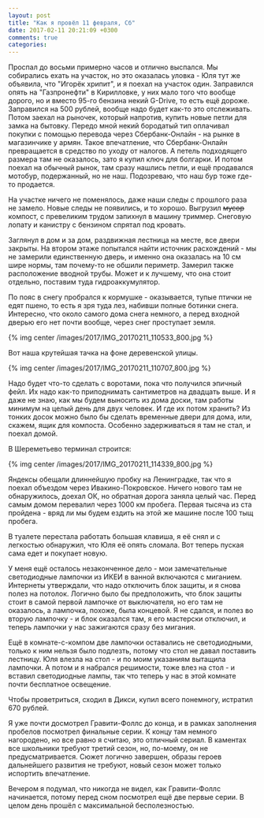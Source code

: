```yaml
---
layout: post
title: "Как я провёл 11 февраля, Сб"
date: 2017-02-11 20:21:09 +0300
comments: true
categories: 
---
```

Проспал до восьми примерно часов и отлично выспался. Мы собирались ехать на участок, но это оказалась уловка - Юля тут же объявила, что "Игорёк хрипит", и я поехал на участок один. Заправился опять на "Газпронефти" в Кирилловке, у них мало того что вообще дорого, но и вместо 95-го бензина некий G-Drive, то есть ещё дороже. Заправился на 500 рублей, вообще надо будет как-то это отслеживать. Потом заехал на рыночек, который напротив, купить новые петли для замка на бытовку. Передо мной некий бородатый тип оплачивал покупки с помощью перевода через Сбербанк-Онлайн - на рынке в магазинчике у армян. Такое впечатление, что Сбербанк-Онлайн превращается в средство по уходу от налогов. А петель подходящего размера там не оказалось, зато я купил ключ для болгарки. И потом поехал на обычный рынок, там сразу нашлись петли, и ещё продавался мотобур, подержанный, но не наш. Подозреваю, что наш бур тоже где-то продается.

На участке ничего не поменялось, даже наши следы с прошлого раза не замело. Новые следы не появились, и то хорошо. Выгрузил ~~мусор~~ компост, с превеликим трудом запихнул в машину триммер. Снеговую лопату и канистру с бензином спрятал под кровать.

Заглянул в дом и за дом, раздвижная лестница на месте, все двери закрыты. На втором этаже попытался найти источник расхождений - мы не замерили единственную дверь, и именно она оказалась на 10 см шире нормы, там почему-то не обшили периметр. Замерил также расположение вводной трубы. Может и к лучшему, что она стоит отдельно, поставим туда гидроаккумулятор.

По пояс в снегу пробрался к кормушке - оказывается, тупые птички не едят пшено, то есть я зря туда лез, набивши полные ботинки снега. Интересно, что около самого дома снега немного, а перед входной дверью его нет почти вообще, через снег проступает земля.

{% img center /images/2017/IMG_20170211_110533_800.jpg %}

Вот наша крутейшая тачка на фоне деревенской улицы.

{% img center /images/2017/IMG_20170211_110707_800.jpg %} 

Надо будет что-то сделать с воротами, пока что получился эпичный фейл. Их надо как-то приподнимать сантиметров на двадцать выше. И я даже не знаю, как мы будем выносить из дома доски, там работы минимум на целый день для двух человек. И где их потом хранить? Из тонких досок можно было бы сделать временные двери для дома, или, скажем, ящик для компоста. Особенно задерживаться я там не стал, и поехал домой.

В Шереметьево терминал строится:

{% img center /images/2017/IMG_20170211_114339_800.jpg %}

Яндексы обещали длиннейшую пробку на Ленинградке, так что я поехал объездом через Ивакино-Покровское. Ничего нового там не обнаружилось, доехал ОК, но обратная дорога заняла целый час. Перед самым домом перевалил через 1000 км пробега. Первая тысяча из ста пройдена - вряд ли мы будем ездить на этой же машине после 100 тыщ пробега.

В туалете перестала работать большая клавиша, я её снял и с легкостью обнаружил, что Юля её опять сломала. Вот теперь пуская сама едет и покупает новую.

У меня ещё осталось незаконченное дело - мои замечательные светодиодные лампочки из ИКЕИ в ванной включаются с миганием. Интернеты утверждали, что надо отключить блок защиты, и я снова полез на потолок. Логично было бы предположить, что блок защиты стоит в самой первой лампочке от выключателя, но его там не оказалось, а лампочка, похоже, была концевой. Я не сдался, и полез во вторую лампочку - и блок оказался там, я его мастерски отключил, и теперь лампочки у нас зажигаются сразу без мигания.

Ещё в комнате-с-компом две лампочки оставались не светодиодными, только к ним нельзя было подлезть, потому что стол не давал поставить лестницу. Юля влезла на стол - и по моим указаниям вытащила лампочки. А потом и я набрался решимости, тоже влез на стол - и вставил светодиодные лампы, так что теперь у нас в этой комнате почти бесплатное освещение.

Чтобы проветриться, сходил в Дикси, купил всего понемногу, истратил 670 рублей.

Я уже почти досмотрел Гравити-Фоллс до конца, и в рамках заполнения пробелов посмотрел финальные серии. К концу там немного нагородено, но все равно я считаю, это отличный сериал. В каментах все школьники требуют третий сезон, но, по-моему, он не предусматривается. Сюжет логично завершен, образы героев дальнейшего развития не требуют, новый сезон может только испортить впечатление.

Вечером я подумал, что никогда не видел, как Гравити-Фоллс начинается, потому перед сном посмотрел ещё две первые серии. В целом день прошёл с максимальной бесполезностью.